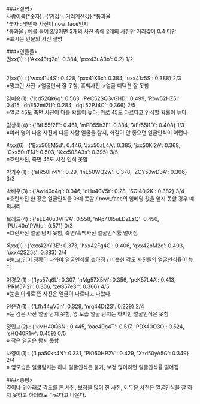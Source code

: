 ###<설명><br/>
사람이름(*숫자) : {'키값' : 거리계산값} *통과율 <br/>
*숫자 : 몇번째 사진이 now_face인지<br/>
*통과율 : 예를 들어 2/3이면 3개의 사진 중에 2개의 사진만 거리값이 0.4 미만<br/>
※표시는 인물의 사진 설명<br/>

###<인물들><br/>
권xx(1) : {'Axx43tg2d': 0.384, 'pxx43uA3o': 0.2} 1/2<br/><br/>

기xx(1) : {'wxx41J4S': 0.428, 'pxx41X6x': 0.384, 'uxx41z5S': 0.388} 2/3<br/>
※찡그린 사진->얼굴인식 잘 못함, 흑백사진->얼굴 디텍션 잘 못함<br/>

김미승(1):  {'icd52Qk6g': 0.563, 'PeC52SQ3vGHD': 0.499, 'Rbw52HZ5l': 0.415, 'dnE52mi2U': 0.284, 'dqL52PJ4C': 0.366} 2/5<br/>
※얼굴 45도 측면 사진이 다를 확률이 높다, 위로 45도 다르다고 인식할 확률이 높다.<br/>

김상욱(4) : {'BtL55f2E': 0.461, 'mPD55h3F': 0.384, 'XFf55I1D': 0.408} 1/3<br/>
※여러 명이 나온 사진에 다른 사람 얼굴을 탐지, 화질이 안 좋으면 얼굴인식이 어렵다<br/>

박xx(6) :  {'Bxx50EM5d': 0.446, 'Jxx50aL4A': 0.385, 'jxx50KI2A': 0.368, 'Oxx50uT1J': 0.503, 'Xxx50SA3s': 0.395} 3/5<br/>
※흐린사진, 측면 45도 사진 인식 못함<br/>

박가수(1) : {'aIR50Fr4Y': 0.29, 'lnE50WQ2w': 0.378, 'ZCY50wD3A': 0.306} 3/3<br/>

박배우(3) : {'Awl40q4q': 0.346, 'dHu40V5t': 0.28, 'SOl40j2K': 0.382} 3/4<br/>
※흐린사진 한 장은 얼굴인식을 아예 못함 / now_face의 임베딩 값을 얻지 못할 경우 예외처리<br/>

브레드(4) : {'eEE40u3VFVA': 0.558, 'nRp40I5uLDZLzQ': 0.456, 'PUz40o1PWfu': 0.571} 0/3 <br/>
※흐린사진 얼굴 탐지 못함, 측면/흑백사진 얼굴인식률 떨어짐<br/>

옥xx(1) : {'exx42hY3E': 0.373, 'hxx42Fg4C': 0.406, 'qxx42bM2e': 0.403, 'uxx42SZ5s': 0.383} 2/4 <br/>
※눈,코,입이 정확히 나와야 얼굴인식률 높아짐 / 비슷한 각도 사진들의 얼굴인식률이 높다<br/>

이경오(1) : {'Iys57q6L': 0.307, 'nMg57X5M': 0.356, 'peK57L4A': 0.413, 'PRM57i2i': 0.306, 'zeG57e3r': 0.366} 4/5<br/>
※눈을 아래로 뜬 사진은 얼굴이 다르다고 나왔다.<br/>

전은경(1) : {'Lfh44qV5n': 0.329, 'nrq44Dt2S': 0.229} 2/4<br/>
※눈 감은 사진 얼굴 탐지 못함, 옆 모습 얼굴 탐지는 하지만 얼굴인식은 못함<br/>

정민교(2) : {'kMH40Q6N': 0.445, 'oac40o4T': 0.517, 'PDX40O3O': 0.524, 'sHQ40R1w': 0.459} 0/5<br/>
※ 작은 얼굴은 탐지 못함<br/>

차영미(1) : {'Lpa50ks4N': 0.331, 'PlO50HP2V': 0.429, 'Xzd50yA5G': 0.349} 2/4<br/>
※ 옆모습은 얼굴탐지는 하나 얼굴인식은 불가, 보정 많이하면 얼굴인식률 떨어짐<br/>

###<총평><br/>
옆이나 위아래로 각도를 튼 사진, 보정을 많이 한 사진, 어두운 사진은 얼굴인식을 잘 하지 못하고 하더라도 다르다고 나온다.<br/>
